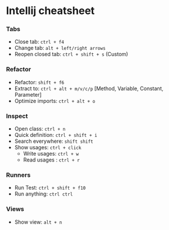 # Intellij cheatsheet

### Tabs
- Close tab: `ctrl + f4`
- Change tab: `alt + left/right arrows`
- Reopen closed tab: `ctrl + shift + s` (Custom)


### Refactor
- Refactor: `shift + f6`
- Extract to: `ctrl + alt + m/v/c/p` [Method, Variable, Constant, Parameter]
- Optimize imports: `ctrl + alt + o`

### Inspect
- Open class: `ctrl + n`
- Quick definition: `ctrl + shift + i`
- Search everywhere: `shift shift`
- Show usages: `ctrl + click`
  - Write usages: `ctrl + w`
  - Read usages : `ctrl + r`

### Runners

- Run Test: `ctrl + shift + f10`
- Run anything: `ctrl ctrl`

### Views

- Show view: `alt + n`

